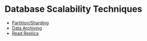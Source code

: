 # Database Scalability Techniques
- [Partition/Sharding](PartitioningSharding)
- [Data Archiving](DataArchiving.md)
- [Read Replica](ReadReplicaVsCache.md)